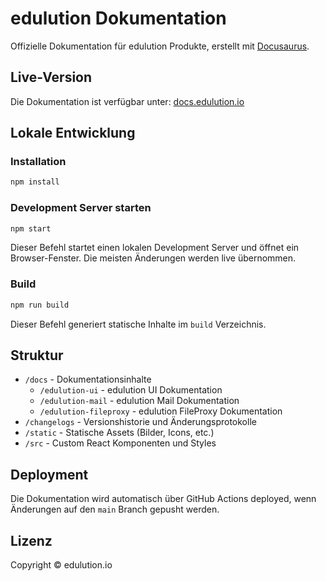 # edulution Dokumentation

Offizielle Dokumentation für edulution Produkte, erstellt mit [Docusaurus](https://docusaurus.io/).

## Live-Version

Die Dokumentation ist verfügbar unter: [docs.edulution.io](https://docs.edulution.io)

## Lokale Entwicklung

### Installation

```bash
npm install
```

### Development Server starten

```bash
npm start
```

Dieser Befehl startet einen lokalen Development Server und öffnet ein Browser-Fenster. Die meisten Änderungen werden live übernommen.

### Build

```bash
npm run build
```

Dieser Befehl generiert statische Inhalte im `build` Verzeichnis.

## Struktur

- `/docs` - Dokumentationsinhalte
  - `/edulution-ui` - edulution UI Dokumentation
  - `/edulution-mail` - edulution Mail Dokumentation
  - `/edulution-fileproxy` - edulution FileProxy Dokumentation
- `/changelogs` - Versionshistorie und Änderungsprotokolle
- `/static` - Statische Assets (Bilder, Icons, etc.)
- `/src` - Custom React Komponenten und Styles

## Deployment

Die Dokumentation wird automatisch über GitHub Actions deployed, wenn Änderungen auf den `main` Branch gepusht werden.

## Lizenz

Copyright © edulution.io

